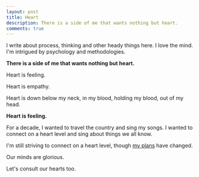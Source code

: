 ```yaml
---
layout: post
title: Heart
description: There is a side of me that wants nothing but heart.
comments: true
---
```

I write about process, thinking and other heady things here.  I love the mind.  I'm intrigued by psychology and methodologies.

**There is a side of me that wants nothing but heart.**

Heart is feeling.

Heart is empathy.

Heart is down below my neck, in my blood, holding my blood, out of my head.

**Heart is feeling.**

For a decade, I wanted to travel the country and sing my songs.  I wanted to connect on a heart level and sing about things we all know.

I'm still striving to connect on a heart level, though [my plans](/have-a-plan) have changed.

Our minds are glorious.

Let's consult our hearts too.
